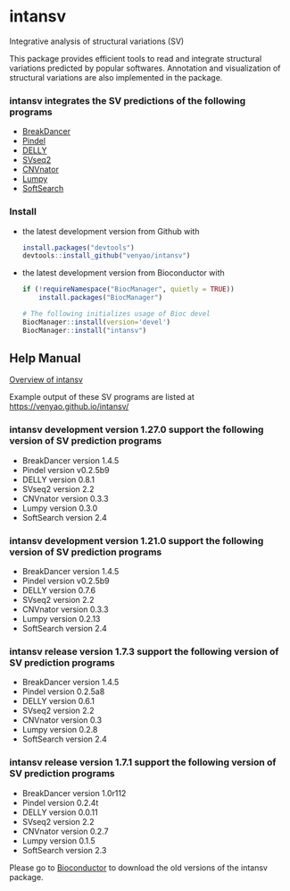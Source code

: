 intansv
=======

Integrative analysis of structural variations (SV)

This package provides efficient tools to read and integrate structural variations predicted by popular softwares. Annotation and visualization of structural variations are also implemented in the package.

### intansv integrates the SV predictions of the following programs
<ul>
<li><a href="https://github.com/genome/breakdancer" target="_blank">BreakDancer</a></li>
<li><a href="https://github.com/genome/pindel" target="_blank">Pindel</a></li>
<li><a href="https://github.com/tobiasrausch/delly" target="_blank">DELLY</a></li>
<li><a href="http://www.engr.uconn.edu/~jiz08001/svseq2.html" target="_blank">SVseq2</a></li>
<li><a href="https://github.com/abyzovlab/CNVnator" target="_blank">CNVnator</a></li>
<li><a href="https://github.com/arq5x/lumpy-sv" target="_blank">Lumpy</a></li>
<li><a href="https://github.com/Steven-N-Hart/softsearch" target="_blank">SoftSearch</a></li>
</ul>

### Install

-   the latest development version from Github with

    ```r
    install.packages("devtools")
    devtools::install_github("venyao/intansv")
    ```
	
-   the latest development version from Bioconductor with

    ```r
    if (!requireNamespace("BiocManager", quietly = TRUE))
        install.packages("BiocManager")

    # The following initializes usage of Bioc devel
    BiocManager::install(version='devel')
    BiocManager::install("intansv")
    ```
	
Help Manual
------------
[Overview of intansv](https://github.com/venyao/intansv/blob/master/intansvOverview.pdf)
    
Example output of these SV programs are listed at https://venyao.github.io/intansv/  
	
### intansv development version 1.27.0 support the following version of SV prediction programs
* BreakDancer version 1.4.5  
* Pindel version v0.2.5b9   
* DELLY version 0.8.1  
* SVseq2 version 2.2  
* CNVnator version 0.3.3  
* Lumpy version 0.3.0  
* SoftSearch version 2.4  

### intansv development version 1.21.0 support the following version of SV prediction programs
* BreakDancer version 1.4.5  
* Pindel version v0.2.5b9   
* DELLY version 0.7.6  
* SVseq2 version 2.2  
* CNVnator version 0.3.3  
* Lumpy version 0.2.13  
* SoftSearch version 2.4  

### intansv release version 1.7.3 support the following version of SV prediction programs  
* BreakDancer version 1.4.5
* Pindel version 0.2.5a8
* DELLY version 0.6.1
* SVseq2 version 2.2
* CNVnator version 0.3
* Lumpy version 0.2.8
* SoftSearch version 2.4

### intansv release version 1.7.1 support the following version of SV prediction programs
* BreakDancer version 1.0r112
* Pindel version 0.2.4t
* DELLY version 0.0.11
* SVseq2 version 2.2
* CNVnator version 0.2.7
* Lumpy version 0.1.5
* SoftSearch version 2.3

Please go to [Bioconductor](http://www.bioconductor.org) to download the old versions of the intansv package.  
